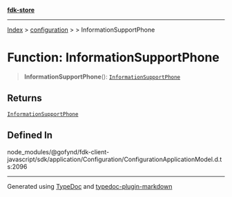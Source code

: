 [**fdk-store**](../../../README.md)
***

[Index](../../../API.md) > [configuration](../../README.md) > [<internal>](../README.md) > InformationSupportPhone

# Function: InformationSupportPhone

> **InformationSupportPhone**(): [`InformationSupportPhone`](../type-aliases/type-alias.InformationSupportPhone.md)

## Returns

[`InformationSupportPhone`](../type-aliases/type-alias.InformationSupportPhone.md)

## Defined In

node\_modules/@gofynd/fdk-client-javascript/sdk/application/Configuration/ConfigurationApplicationModel.d.ts:2096

***
Generated using [TypeDoc](https://typedoc.org/) and [typedoc-plugin-markdown](https://www.npmjs.com/package/typedoc-plugin-markdown)
